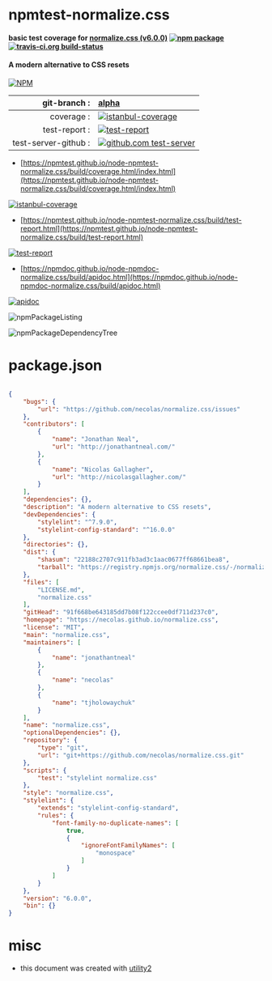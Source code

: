 # npmtest-normalize.css

#### basic test coverage for  [normalize.css (v6.0.0)](https://necolas.github.io/normalize.css)  [![npm package](https://img.shields.io/npm/v/npmtest-normalize.css.svg?style=flat-square)](https://www.npmjs.org/package/npmtest-normalize.css) [![travis-ci.org build-status](https://api.travis-ci.org/npmtest/node-npmtest-normalize.css.svg)](https://travis-ci.org/npmtest/node-npmtest-normalize.css)

#### A modern alternative to CSS resets

[![NPM](https://nodei.co/npm/normalize.css.png?downloads=true&downloadRank=true&stars=true)](https://www.npmjs.com/package/normalize.css)

| git-branch : | [alpha](https://github.com/npmtest/node-npmtest-normalize.css/tree/alpha)|
|--:|:--|
| coverage : | [![istanbul-coverage](https://npmtest.github.io/node-npmtest-normalize.css/build/coverage.badge.svg)](https://npmtest.github.io/node-npmtest-normalize.css/build/coverage.html/index.html)|
| test-report : | [![test-report](https://npmtest.github.io/node-npmtest-normalize.css/build/test-report.badge.svg)](https://npmtest.github.io/node-npmtest-normalize.css/build/test-report.html)|
| test-server-github : | [![github.com test-server](https://npmtest.github.io/node-npmtest-normalize.css/GitHub-Mark-32px.png)](https://npmtest.github.io/node-npmtest-normalize.css/build/app/index.html) | | build-artifacts : | [![build-artifacts](https://npmtest.github.io/node-npmtest-normalize.css/glyphicons_144_folder_open.png)](https://github.com/npmtest/node-npmtest-normalize.css/tree/gh-pages/build)|

- [https://npmtest.github.io/node-npmtest-normalize.css/build/coverage.html/index.html](https://npmtest.github.io/node-npmtest-normalize.css/build/coverage.html/index.html)

[![istanbul-coverage](https://npmtest.github.io/node-npmtest-normalize.css/build/screenCapture.buildCi.browser.%252Ftmp%252Fbuild%252Fcoverage.lib.html.png)](https://npmtest.github.io/node-npmtest-normalize.css/build/coverage.html/index.html)

- [https://npmtest.github.io/node-npmtest-normalize.css/build/test-report.html](https://npmtest.github.io/node-npmtest-normalize.css/build/test-report.html)

[![test-report](https://npmtest.github.io/node-npmtest-normalize.css/build/screenCapture.buildCi.browser.%252Ftmp%252Fbuild%252Ftest-report.html.png)](https://npmtest.github.io/node-npmtest-normalize.css/build/test-report.html)

- [https://npmdoc.github.io/node-npmdoc-normalize.css/build/apidoc.html](https://npmdoc.github.io/node-npmdoc-normalize.css/build/apidoc.html)

[![apidoc](https://npmdoc.github.io/node-npmdoc-normalize.css/build/screenCapture.buildCi.browser.%252Ftmp%252Fbuild%252Fapidoc.html.png)](https://npmdoc.github.io/node-npmdoc-normalize.css/build/apidoc.html)

![npmPackageListing](https://npmtest.github.io/node-npmtest-normalize.css/build/screenCapture.npmPackageListing.svg)

![npmPackageDependencyTree](https://npmtest.github.io/node-npmtest-normalize.css/build/screenCapture.npmPackageDependencyTree.svg)



# package.json

```json

{
    "bugs": {
        "url": "https://github.com/necolas/normalize.css/issues"
    },
    "contributors": [
        {
            "name": "Jonathan Neal",
            "url": "http://jonathantneal.com/"
        },
        {
            "name": "Nicolas Gallagher",
            "url": "http://nicolasgallagher.com/"
        }
    ],
    "dependencies": {},
    "description": "A modern alternative to CSS resets",
    "devDependencies": {
        "stylelint": "^7.9.0",
        "stylelint-config-standard": "^16.0.0"
    },
    "directories": {},
    "dist": {
        "shasum": "22188c2707c911fb3ad3c1aac0677ff68661bea8",
        "tarball": "https://registry.npmjs.org/normalize.css/-/normalize.css-6.0.0.tgz"
    },
    "files": [
        "LICENSE.md",
        "normalize.css"
    ],
    "gitHead": "91f668be643185dd7b08f122ccee0df711d237c0",
    "homepage": "https://necolas.github.io/normalize.css",
    "license": "MIT",
    "main": "normalize.css",
    "maintainers": [
        {
            "name": "jonathantneal"
        },
        {
            "name": "necolas"
        },
        {
            "name": "tjholowaychuk"
        }
    ],
    "name": "normalize.css",
    "optionalDependencies": {},
    "repository": {
        "type": "git",
        "url": "git+https://github.com/necolas/normalize.css.git"
    },
    "scripts": {
        "test": "stylelint normalize.css"
    },
    "style": "normalize.css",
    "stylelint": {
        "extends": "stylelint-config-standard",
        "rules": {
            "font-family-no-duplicate-names": [
                true,
                {
                    "ignoreFontFamilyNames": [
                        "monospace"
                    ]
                }
            ]
        }
    },
    "version": "6.0.0",
    "bin": {}
}
```



# misc
- this document was created with [utility2](https://github.com/kaizhu256/node-utility2)
